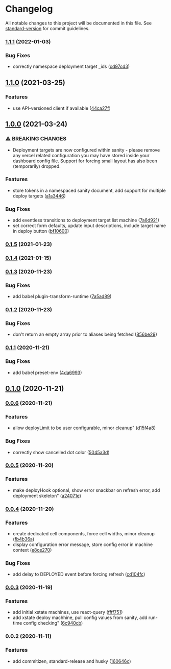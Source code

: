 # Changelog

All notable changes to this project will be documented in this file. See [standard-version](https://github.com/conventional-changelog/standard-version) for commit guidelines.

### [1.1.1](https://github.com/robinpyon/sanity-plugin-dashboard-widget-vercel/compare/v1.1.0...v1.1.1) (2022-01-03)


### Bug Fixes

* correctly namespace deployment target _ids ([cd97cd3](https://github.com/robinpyon/sanity-plugin-dashboard-widget-vercel/commit/cd97cd39bd35260efe728c796d8cbadf4d788aa6))

## [1.1.0](https://github.com/robinpyon/sanity-plugin-dashboard-widget-vercel/compare/v1.0.0...v1.1.0) (2021-03-25)


### Features

* use API-versioned client if available ([44ca27f](https://github.com/robinpyon/sanity-plugin-dashboard-widget-vercel/commit/44ca27fbd0649be8c050aad8b7eecf67324ee65d))

## [1.0.0](https://github.com/robinpyon/sanity-plugin-dashboard-widget-vercel/compare/v0.1.5...v1.0.0) (2021-03-24)


### ⚠ BREAKING CHANGES

* Deployment targets are now configured within sanity - please remove any vercel
related configuration you may have stored inside your dashboard config file. Support for forcing
small layout has also been (temporarily) dropped.

### Features

* store tokens in a namespaced sanity document, add support for multiple deploy targets ([a1a3446](https://github.com/robinpyon/sanity-plugin-dashboard-widget-vercel/commit/a1a34464590934f1bf7adf3812f29acbef3ed314))


### Bug Fixes

* add eventless transitions to deployment target list machine ([7a6d921](https://github.com/robinpyon/sanity-plugin-dashboard-widget-vercel/commit/7a6d921e05c238adbb335331531999a31f680b14))
* set correct form defaults, update input descriptions, include target name in deploy button ([bf10600](https://github.com/robinpyon/sanity-plugin-dashboard-widget-vercel/commit/bf106000b1a69c9f127f517da98d901fbbbcd481))

### [0.1.5](https://github.com/robinpyon/sanity-plugin-dashboard-widget-vercel/compare/v0.1.4...v0.1.5) (2021-01-23)

### [0.1.4](https://github.com/robinpyon/sanity-plugin-dashboard-widget-vercel/compare/v0.1.3...v0.1.4) (2021-01-15)

### [0.1.3](https://github.com/robinpyon/sanity-plugin-dashboard-widget-vercel/compare/v0.1.2...v0.1.3) (2020-11-23)


### Bug Fixes

* add babel plugin-transform-runtime ([7a5ad89](https://github.com/robinpyon/sanity-plugin-dashboard-widget-vercel/commit/7a5ad89b553387717017be01ee3778c641fca570))

### [0.1.2](https://github.com/robinpyon/sanity-plugin-dashboard-widget-vercel/compare/v0.1.1...v0.1.2) (2020-11-23)


### Bug Fixes

* don't return an empty array prior to aliases being fetched ([856be29](https://github.com/robinpyon/sanity-plugin-dashboard-widget-vercel/commit/856be2981a9c02362d80212f6f773669a6fd7094))

### [0.1.1](https://github.com/robinpyon/sanity-plugin-dashboard-widget-vercel/compare/v0.1.0...v0.1.1) (2020-11-21)


### Bug Fixes

* add babel preset-env ([4da6993](https://github.com/robinpyon/sanity-plugin-dashboard-widget-vercel/commit/4da69936e8158277fe9b9a77b491516e74dec4b3))

## [0.1.0](https://github.com/robinpyon/sanity-plugin-dashboard-widget-vercel/compare/v0.0.6...v0.1.0) (2020-11-21)

### [0.0.6](https://github.com/robinpyon/sanity-plugin-dashboard-widget-vercel/compare/v0.0.5...v0.0.6) (2020-11-21)


### Features

* allow deployLimit to be user configurable, minor cleanup" ([d15f4a8](https://github.com/robinpyon/sanity-plugin-dashboard-widget-vercel/commit/d15f4a8f0ffa1525cb106a2006ff61ef53c29401))


### Bug Fixes

* correctly show cancelled dot color ([5045a3d](https://github.com/robinpyon/sanity-plugin-dashboard-widget-vercel/commit/5045a3d4c9e3ba94945a97d3f1dfd5b636cf184a))

### [0.0.5](https://github.com/robinpyon/sanity-plugin-dashboard-widget-vercel/compare/v0.0.4...v0.0.5) (2020-11-20)


### Features

* make deployHook optional, show error snackbar on refresh error, add deployment skeleton" ([a24071e](https://github.com/robinpyon/sanity-plugin-dashboard-widget-vercel/commit/a24071e7ab9d44f9b1a655cb260ee0680c698617))

### [0.0.4](https://github.com/robinpyon/sanity-plugin-dashboard-widget-vercel/compare/v0.0.3...v0.0.4) (2020-11-20)


### Features

* create dedicated cell components, force cell widths, minor cleanup ([fb4b36a](https://github.com/robinpyon/sanity-plugin-dashboard-widget-vercel/commit/fb4b36a14332eb61f4f0f44484b2570a1b248418))
* display configuration error message, store config error in machine context ([e8ce270](https://github.com/robinpyon/sanity-plugin-dashboard-widget-vercel/commit/e8ce270cf74215f5419a1053426d2742d2d3eee3))


### Bug Fixes

* add delay to DEPLOYED event before forcing refresh ([cd104fc](https://github.com/robinpyon/sanity-plugin-dashboard-widget-vercel/commit/cd104fc8ba39ed601a39a7f139121106910dc3da))

### [0.0.3](https://github.com/robinpyon/sanity-plugin-dashboard-widget-vercel/compare/v0.0.2...v0.0.3) (2020-11-19)


### Features

* add initial xstate machines, use react-query ([ffff751](https://github.com/robinpyon/sanity-plugin-dashboard-widget-vercel/commit/ffff751e0167a981a3d649ce991ca9ba06a048e6))
* add xstate deploy machhine, pull config values from sanity, add run-time config checking" ([6c940cb](https://github.com/robinpyon/sanity-plugin-dashboard-widget-vercel/commit/6c940cb64d57e708f022f06840c9b9796b1d4883))

### 0.0.2 (2020-11-11)


### Features

* add commitizen, standard-release and husky ([160646c](https://github.com/robinpyon/sanity-plugin-dashboard-widget-vercel/commit/160646c73d140af6738e6ea8864e275a736a13f8))
